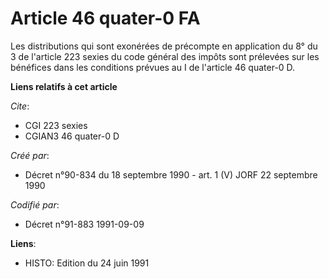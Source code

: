 # Article 46 quater-0 FA

Les distributions qui sont exonérées de précompte en application du 8° du 3 de l'article 223 sexies du code général des
impôts sont prélevées sur les bénéfices dans les conditions prévues au I de l'article 46 quater-0 D.

**Liens relatifs à cet article**

_Cite_:

  - CGI 223 sexies
  - CGIAN3 46 quater-0 D

_Créé par_:

  - Décret n°90-834 du 18 septembre 1990 - art. 1 (V) JORF 22 septembre 1990

_Codifié par_:

  - Décret n°91-883 1991-09-09

**Liens**:

  - HISTO: Edition du 24 juin 1991
